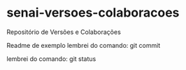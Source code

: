 # senai-versoes-colaboracoes
Repositório de Versões e Colaborações


Readme de exemplo
lembrei do comando: git commit

lembrei do comando: git status


